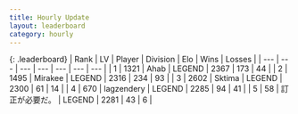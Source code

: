 ```yaml
---
title: Hourly Update
layout: leaderboard
category: hourly
---
```


{: .leaderboard}
| Rank | LV | Player | Division | Elo | Wins | Losses |
| --- | --- | --- | --- | --- | --- | --- |
| <span data-change="0">1</span> | 1321 | <span title="ID: 402846">Ahab</span> | LEGEND | <span data-change="0">2367</span> | <span data-change="0">173</span> | <span data-change="0">44</span> |
| <span data-change="0">2</span> | 1495 | <span title="ID: 416373">Mirakee</span> | LEGEND | <span data-change="0">2316</span> | <span data-change="0">234</span> | <span data-change="0">93</span> |
| <span data-change="0">3</span> | 2602 | <span title="ID: 353063">Sktima</span> | LEGEND | <span data-change="0">2300</span> | <span data-change="0">61</span> | <span data-change="0">14</span> |
| <span data-change="0">4</span> | 670 | <span title="ID: 628282">lagzendery</span> | LEGEND | <span data-change="0">2285</span> | <span data-change="0">94</span> | <span data-change="0">41</span> |
| <span data-change="0">5</span> | 58 | <span title="ID: 754604">訂正が必要だ。</span> | LEGEND | <span data-change="0">2281</span> | <span data-change="0">43</span> | <span data-change="0">6</span> |